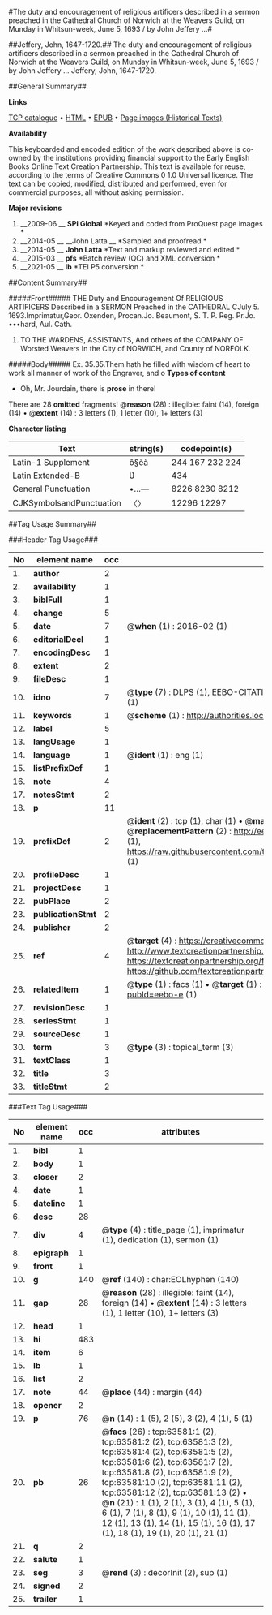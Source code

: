 #The duty and encouragement of religious artificers described in a sermon preached in the Cathedral Church of Norwich at the Weavers Guild, on Munday in Whitsun-week, June 5, 1693 / by John Jeffery ...#

##Jeffery, John, 1647-1720.##
The duty and encouragement of religious artificers described in a sermon preached in the Cathedral Church of Norwich at the Weavers Guild, on Munday in Whitsun-week, June 5, 1693 / by John Jeffery ...
Jeffery, John, 1647-1720.

##General Summary##

**Links**

[TCP catalogue](http://www.ota.ox.ac.uk/tcp/)  • 
[HTML](http://tei.it.ox.ac.uk/tcp/Texts-HTML/free/A46/A46706.html)  • 
[EPUB](http://tei.it.ox.ac.uk/tcp/Texts-EPUB/free/A46/A46706.epub) • 
[Page images (Historical Texts)](https://historicaltexts.jisc.ac.uk/eebo-12576269e)

**Availability**

This keyboarded and encoded edition of the work described above is co-owned by the
    institutions providing financial support to the Early English Books Online Text Creation
    Partnership. This text is available for reuse, according to the terms of  Creative Commons 0 1.0 Universal
    licence. The text can be copied, modified, distributed and performed, even for commercial
    purposes, all without asking permission.

**Major revisions**

1. __2009-06 __ __SPi Global__ *Keyed and coded from ProQuest page images *
1. __2014-05 __ __John Latta __ *Sampled and proofread *
1. __2014-05 __ __John Latta__ *Text and markup reviewed and edited *
1. __2015-03 __ __pfs__ *Batch review (QC) and XML conversion *
1. __2021-05 __ __lb__ *TEI P5 conversion *

##Content Summary##

#####Front#####
THE Duty and Encouragement Of RELIGIOUS ARTIFICERS Described in a SERMON Preached in the CATHEDRAL CJuly 5. 1693.Imprimatur,Geor. Oxenden, Procan.Jo. Beaumont, S. T. P. Reg. Pr.Jo. •••hard, Aul. Cath.
1. TO THE WARDENS, ASSISTANTS, And others of the COMPANY OF Worsted Weavers In the City of NORWICH, and County of NORFOLK.

#####Body#####
Ex. 35.35.Them hath he filled with wisdom of heart to work all manner of work of the Engraver, and o
**Types of content**

  * Oh, Mr. Jourdain, there is **prose** in there!

There are 28 **omitted** fragments! 
 @__reason__ (28) : illegible: faint (14), foreign (14)  •  @__extent__ (14) : 3 letters (1), 1 letter (10), 1+ letters (3)

**Character listing**


|Text|string(s)|codepoint(s)|
|---|---|---|
|Latin-1 Supplement|ô§èà|244 167 232 224|
|Latin Extended-B|Ʋ|434|
|General Punctuation|•…—|8226 8230 8212|
|CJKSymbolsandPunctuation|〈〉|12296 12297|

##Tag Usage Summary##

###Header Tag Usage###

|No|element name|occ|attributes|
|---|---|---|---|
|1.|__author__|2||
|2.|__availability__|1||
|3.|__biblFull__|1||
|4.|__change__|5||
|5.|__date__|7| @__when__ (1) : 2016-02 (1)|
|6.|__editorialDecl__|1||
|7.|__encodingDesc__|1||
|8.|__extent__|2||
|9.|__fileDesc__|1||
|10.|__idno__|7| @__type__ (7) : DLPS (1), EEBO-CITATION (1), VID (1), EEBO-PROQUEST (1), STC (2), OCLC (1)|
|11.|__keywords__|1| @__scheme__ (1) : http://authorities.loc.gov/ (1)|
|12.|__label__|5||
|13.|__langUsage__|1||
|14.|__language__|1| @__ident__ (1) : eng (1)|
|15.|__listPrefixDef__|1||
|16.|__note__|4||
|17.|__notesStmt__|2||
|18.|__p__|11||
|19.|__prefixDef__|2| @__ident__ (2) : tcp (1), char (1)  •  @__matchPattern__ (2) : ([0-9\-]+):([0-9IVX]+) (1), (.+) (1)  •  @__replacementPattern__ (2) : http://eebo.chadwyck.com/downloadtiff?vid=$1&page=$2 (1), https://raw.githubusercontent.com/textcreationpartnership/Texts/master/tcpchars.xml#$1 (1)|
|20.|__profileDesc__|1||
|21.|__projectDesc__|1||
|22.|__pubPlace__|2||
|23.|__publicationStmt__|2||
|24.|__publisher__|2||
|25.|__ref__|4| @__target__ (4) : https://creativecommons.org/publicdomain/zero/1.0/ (1), http://www.textcreationpartnership.org/docs/. (1), https://textcreationpartnership.org/faq/#faq05 (1), https://github.com/textcreationpartnership (1)|
|26.|__relatedItem__|1| @__type__ (1) : facs (1)  •  @__target__ (1) : https://data.historicaltexts.jisc.ac.uk/view?pubId=eebo-e (1)|
|27.|__revisionDesc__|1||
|28.|__seriesStmt__|1||
|29.|__sourceDesc__|1||
|30.|__term__|3| @__type__ (3) : topical_term (3)|
|31.|__textClass__|1||
|32.|__title__|3||
|33.|__titleStmt__|2||


###Text Tag Usage###

|No|element name|occ|attributes|
|---|---|---|---|
|1.|__bibl__|1||
|2.|__body__|1||
|3.|__closer__|2||
|4.|__date__|1||
|5.|__dateline__|1||
|6.|__desc__|28||
|7.|__div__|4| @__type__ (4) : title_page (1), imprimatur (1), dedication (1), sermon (1)|
|8.|__epigraph__|1||
|9.|__front__|1||
|10.|__g__|140| @__ref__ (140) : char:EOLhyphen (140)|
|11.|__gap__|28| @__reason__ (28) : illegible: faint (14), foreign (14)  •  @__extent__ (14) : 3 letters (1), 1 letter (10), 1+ letters (3)|
|12.|__head__|1||
|13.|__hi__|483||
|14.|__item__|6||
|15.|__lb__|1||
|16.|__list__|2||
|17.|__note__|44| @__place__ (44) : margin (44)|
|18.|__opener__|2||
|19.|__p__|76| @__n__ (14) : 1 (5), 2 (5), 3 (2), 4 (1), 5 (1)|
|20.|__pb__|26| @__facs__ (26) : tcp:63581:1 (2), tcp:63581:2 (2), tcp:63581:3 (2), tcp:63581:4 (2), tcp:63581:5 (2), tcp:63581:6 (2), tcp:63581:7 (2), tcp:63581:8 (2), tcp:63581:9 (2), tcp:63581:10 (2), tcp:63581:11 (2), tcp:63581:12 (2), tcp:63581:13 (2)  •  @__n__ (21) : 1 (1), 2 (1), 3 (1), 4 (1), 5 (1), 6 (1), 7 (1), 8 (1), 9 (1), 10 (1), 11 (1), 12 (1), 13 (1), 14 (1), 15 (1), 16 (1), 17 (1), 18 (1), 19 (1), 20 (1), 21 (1)|
|21.|__q__|2||
|22.|__salute__|1||
|23.|__seg__|3| @__rend__ (3) : decorInit (2), sup (1)|
|24.|__signed__|2||
|25.|__trailer__|1||
